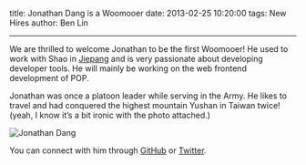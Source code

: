 title: Jonathan Dang is a Woomooer
date: 2013-02-25 10:20:00
tags: New Hires
author: Ben Lin

---

We are thrilled to welcome Jonathan to be the first Woomooer! He used to work with Shao in [Jiepang](jiepang.com) and is very passionate about developing developer tools. He will mainly be working on the web frontend development of POP.

Jonathan was once a platoon leader while serving in the Army. He likes to travel and had conquered the highest mountain Yushan in Taiwan twice! (yeah, I know it’s a bit ironic with the photo attached.)

![Jonathan Dang](/img/profile/jonathan-dang.png)

You can connect with him through [GitHub](https://github.com/jonakyd) or [Twitter](https://twitter.com/jonakyd).
